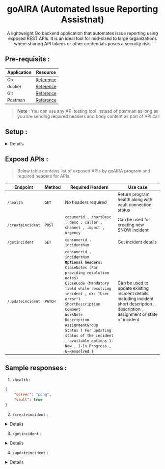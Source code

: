 <div align="center">
<h1>goAIRA (Automated Issue Reporting Assistnat)</h1>
 A lightweight Go backend application that automates issue reporting using exposed REST APIs. It is an ideal tool for mid-sized to large organizations where sharing API tokens or other credentials poses a security risk.
</div>

## Pre-requisits :

| Application | Resource |
|-------------|----------|
| Go | [Reference](https://go.dev/doc/install) |
| docker | [Reference](https://docs.docker.com/engine/install/) |
| Git | [Reference](https://git-scm.com/downloads) |
| Postman | [Reference](https://www.postman.com/downloads/) |

> <b>Note</b> : You can use any API testing tool instead of postman as long as you are sending required headers and body content as part of API call

## Setup :

<details>

1. Clone [goAIRA](https://github.com/rebelnato/goAIRA) git repository to local .
```bash
git clone https://github.com/rebelnato/goAIRA.git
```
2. Create `.env` file in parent directory .
> i.e : If you are cloning repository inside `path/goAIRA` then location of `.env` file should be `path/goAIRA/.env`
3. Add `Vault_pass` attribute inside `.env` file . We'll update the vault token in here so that same can be added as environment variable in docker container.
```bash
Vault_pass=<vault access token>
```
4. Create `config.yml` file in parent directory , same as `.env` file . Add servicenow endpoints and consumer ids in the yaml file.
```yaml
endpoints:
  servicenow:  
    base: "https://<your-instance-id>.service-now.com/"
  vault:
    addr1: "localhost:8300"
    addr2: "vault:8200"

consumers:
  - "Test1"
  - "Test2"
```
5. Use below command to build and run docker container utilizing config of `docker-compose.yml` file .
```bash
docker-compose up -d --build
```
`-d` : Runs conatiner in background.

`--build` : Forces docker image rebuild before container starts.

6. Run below command to modify ownership and permission for `/vault` folder .
```bash
docker exec -it vault sh -c "chown -R 100:100 /vault && chmod -R 750 /vault"
```
7. Run below command to initiate vault , which will return 5 unseal key and 1 token key . Store the keys safe as we will need the in next steps to unseal vault and login.
```bash
docker exec -it vault sh -c "chown -R 100:100 /vault && chmod -R 750 /vault"

Sample output:

Unseal Key 1: <unseal_key_1>
Unseal Key 2: <unseal_key_2>
Unseal Key 3: <unseal_key_3>
Unseal Key 4: <unseal_key_4>
Unseal Key 5: <unseal_key_5>

Initial Root Token: <Root key>
```
8. Add the `Root key` in `.env` and rebuild the containers using below commands.
```bash
docker-compose down
docker-compose up -d --build
```
><b>Note :</b> Doing this will add `Root key` as environment variable of your docker container . Same will be utilized for authentication later.
9. Run below commands to unseal vault .
```bash
docker exec -it vault vault operator unseal <unseal_key_1>
docker exec -it vault vault operator unseal <unseal_key_2>
docker exec -it vault vault operator unseal <unseal_key_3>
```
10. Goto `http://localhost:8200` and use root key capture while initiating vault to login.
11. Create a new secret engine name `secret` .
![alt text](resources/vault_secret_creation.gif)
12. Create 2 new secrets `SNOW` and `SNOW_refresh` inside `secret` engine .
![alt text](<resources/Recording 2025-03-10 231451.gif>)
13. Store below mentioned creds in associated secrets.
`SNOW` :
```json
{
  "client_id": "<ServiceNow client id>",
  "client_secret": "<Client password>",
  "password": "<ServiceNow users password>",
  "username": "<ServiceNow user name>"
}
```

`SNOW_refresh` :
```json
{
  "refresh_epoch_time": 0,
  "refresh_token": "<Keep it as "" , it will automatically be updated with appropriate vaule>"
}
```

![alt text](resources/giphy.gif)

</details>

## Exposd APIs :

> Below table contains list of exposed APIs by goAIRA program and required headers for APIs.

| Endpoint | Method | Required Headers | Use case |
|----------|--------|------------------|----------|
| `/health` | `GET` | No headers required | Return program health along with vault connection status |
| `/createincident` | `POST` | `cosumerid , shortDesc , desc , caller , channel , impact , urgency` | Can be used for creating new SNOW incident |
| `/getincident` | `GET` | `consumerid , incidentNum` | Get incident details |
| `/updateincident` | `PATCH` | `consumerid , incidentNum` <br> <b>`Optional headers:`</b> <br> `CloseNotes (For providing resolution notes)` <br> `CloseCode (Mandatory field while resolving incident , ex: "User error")` <br> `ShortDescription` <br> `Comment` <br> `WorkNote` <br> `Description` <br> `AssignmentGroup` <br> `Status ( For updating status of the incident , available options 1-New , 2-In Progress , 6-Resoolved )` | Can be used to update existing incident details including incident short description , description , assignment or state of incident |

## Sample responses :

1. `/health` :

```json
{
    "server": "pong",
    "vault": true
}
```

2. `/createincident` :

<details>
```json
{
    "data": {
        "incidentURL": "https://<your-instance-id>.service-now.com/now/nav/ui/classic/params/target/incident.do%3Fsys_id%<sys_id>",
        "number": "INC0010051"
    },
    "status": "success"
}
```
</details>

3. `/getincident` :

<details>
```json
{
    "result": [
        {
            "active": "true",
            "activity_due": "",
            "additional_assignee_list": "",
            "approval": "not requested",
            "approval_history": "",
            "approval_set": "",
            "assigned_to": "",
            "assignment_group": "",
            "business_duration": "",
            "business_impact": "",
            "business_service": "",
            "business_stc": "",
            "calendar_duration": "",
            "calendar_stc": "",
            "caller_id": {
                "link": "https://<your-instance-id>.service-now.com/api/now/v1/table/sys_user/<sys_user>",
                "value": "<data>"
            },
            "category": "inquiry",
            "cause": "",
            "caused_by": "",
            "child_incidents": "0",
            "close_code": "",
            "close_notes": "",
            "closed_at": "",
            "closed_by": "",
            "cmdb_ci": "",
            "comments": "",
            "comments_and_work_notes": "",
            "company": "",
            "contact_type": "self-service",
            "contract": "",
            "correlation_display": "",
            "correlation_id": "",
            "delivery_plan": "",
            "delivery_task": "",
            "description": "",
            "due_date": "",
            "escalation": "0",
            "expected_start": "",
            "follow_up": "",
            "group_list": "",
            "hold_reason": "",
            "impact": "1",
            "incident_state": "1",
            "knowledge": "false",
            "location": "",
            "made_sla": "true",
            "notify": "1",
            "number": "INC0010051",
            "opened_at": "2025-03-21 18:29:51",
            "opened_by": {
                "link": "https://<your-instance-id>.service-now.com/api/now/v1/table/sys_user/<sys_user>",
                "value": "<data>"
            },
            "order": "",
            "origin_id": "",
            "origin_table": "",
            "parent": "",
            "parent_incident": "",
            "priority": "2",
            "problem_id": "",
            "reassignment_count": "0",
            "reopen_count": "0",
            "reopened_by": "",
            "reopened_time": "",
            "resolved_at": "",
            "resolved_by": "",
            "rfc": "",
            "route_reason": "",
            "service_offering": "",
            "severity": "3",
            "short_description": "Temp",
            "sla_due": "",
            "state": "1",
            "subcategory": "",
            "sys_class_name": "incident",
            "sys_created_by": "AIRA",
            "sys_created_on": "2025-03-21 18:29:51",
            "sys_domain": {
                "link": "https://<your-instance-id>.service-now.com/api/now/v1/table/sys_user_group/global",
                "value": "global"
            },
            "sys_domain_path": "/",
            "sys_id": "<sys_id>",
            "sys_mod_count": "0",
            "sys_tags": "",
            "sys_updated_by": "AIRA",
            "sys_updated_on": "2025-03-21 18:29:51",
            "task_effective_number": "INC0010051",
            "time_worked": "",
            "universal_request": "",
            "upon_approval": "proceed",
            "upon_reject": "cancel",
            "urgency": "2",
            "user_input": "",
            "watch_list": "",
            "work_end": "",
            "work_notes": "",
            "work_notes_list": "",
            "work_start": ""
        }
    ]
}
```
</details>

4. `/updateincident` :

<details>
```json
{
    "result": {
        "active": "true",
        "activity_due": "",
        "additional_assignee_list": "",
        "approval": "not requested",
        "approval_history": "",
        "approval_set": "",
        "assigned_to": "",
        "assignment_group": "",
        "business_duration": "1970-01-01 00:27:51",
        "business_impact": "",
        "business_service": "",
        "business_stc": "1671",
        "calendar_duration": "1970-01-01 00:27:51",
        "calendar_stc": "1671",
        "caller_id": {
            "link": "https://<your-instance-id>.service-now.com/api/now/v1/table/sys_user/<sys_user>",
            "value": "<data>"
        },
        "category": "inquiry",
        "cause": "",
        "caused_by": "",
        "child_incidents": "0",
        "close_code": "",
        "close_notes": "",
        "closed_at": "",
        "closed_by": "",
        "cmdb_ci": "",
        "comments": "",
        "comments_and_work_notes": "",
        "company": "",
        "contact_type": "self-service",
        "contract": "",
        "correlation_display": "",
        "correlation_id": "",
        "delivery_plan": "",
        "delivery_task": "",
        "description": "",
        "due_date": "",
        "escalation": "0",
        "expected_start": "",
        "follow_up": "",
        "group_list": "",
        "hold_reason": "",
        "impact": "1",
        "incident_state": "1",
        "knowledge": "false",
        "location": "",
        "made_sla": "true",
        "notify": "1",
        "number": "INC0010051",
        "opened_at": "2025-03-21 18:29:51",
        "opened_by": {
            "link": "https://<your-instance-id>.service-now.com/api/now/v1/table/sys_user/<sys_user>",
            "value": "<data>"
        },
        "order": "",
        "origin_id": "",
        "origin_table": "",
        "parent": "",
        "parent_incident": "",
        "priority": "2",
        "problem_id": "",
        "reassignment_count": "0",
        "reopen_count": "1",
        "reopened_by": {
            "link": "https://<your-instance-id>.service-now.com/api/now/v1/table/sys_user/<sys_user>",
            "value": "<data>"
        },
        "reopened_time": "2025-03-21 18:58:58",
        "resolved_at": "",
        "resolved_by": "",
        "rfc": "",
        "route_reason": "",
        "service_offering": "",
        "severity": "3",
        "short_description": "Temp",
        "sla_due": "",
        "state": "1",
        "subcategory": "",
        "sys_class_name": "incident",
        "sys_created_by": "AIRA",
        "sys_created_on": "2025-03-21 18:29:51",
        "sys_domain": {
            "link": "https://<your-instance-id>.service-now.com/api/now/v1/table/sys_user_group/global",
            "value": "global"
        },
        "sys_domain_path": "/",
        "sys_id": "<sys_id>",
        "sys_mod_count": "5",
        "sys_tags": "",
        "sys_updated_by": "AIRA",
        "sys_updated_on": "2025-03-21 18:58:58",
        "task_effective_number": "INC0010051",
        "time_worked": "",
        "universal_request": "",
        "upon_approval": "proceed",
        "upon_reject": "cancel",
        "urgency": "2",
        "user_input": "",
        "watch_list": "",
        "work_end": "",
        "work_notes": "",
        "work_notes_list": "",
        "work_start": ""
    }
}
```
</details>